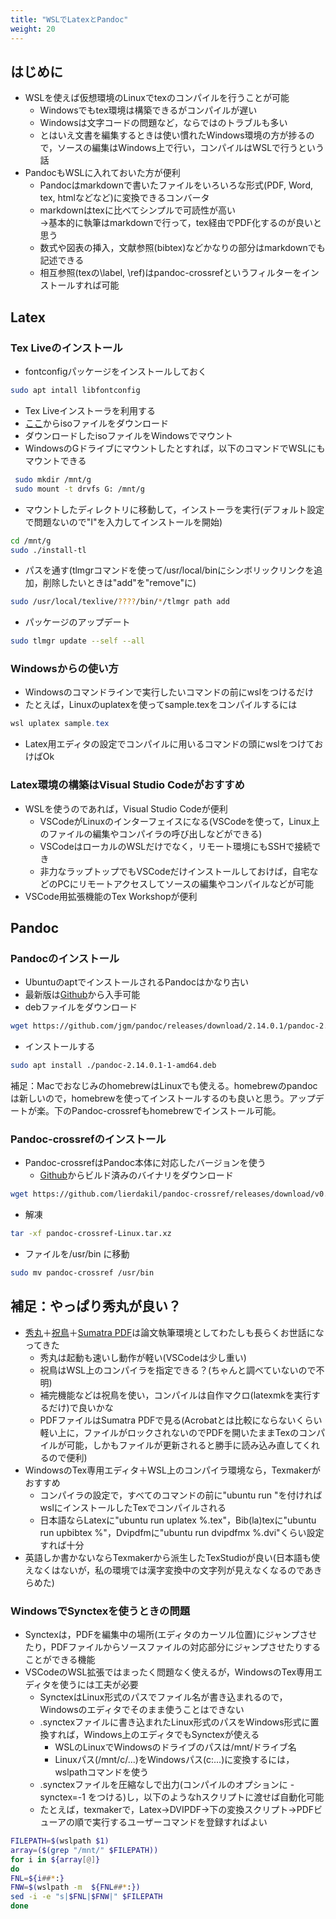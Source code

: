 ```yaml
---
title: "WSLでLatexとPandoc"
weight: 20
---
```


## はじめに

- WSLを使えば仮想環境のLinuxでtexのコンパイルを行うことが可能
  - Windowsでもtex環境は構築できるがコンパイルが遅い
  - Windowsは文字コードの問題など，ならではのトラブルも多い
  - とはいえ文書を編集するときは使い慣れたWindows環境の方が捗るので，ソースの編集はWindows上で行い，コンパイルはWSLで行うという話
- PandocもWSLに入れておいた方が便利
  - Pandocはmarkdownで書いたファイルをいろいろな形式(PDF, Word, tex, htmlなどなど)に変換できるコンバータ
  - markdownはtexに比べてシンプルで可読性が高い  
  →基本的に執筆はmarkdownで行って，tex経由でPDF化するのが良いと思う
  - 数式や図表の挿入，文献参照(bibtex)などかなりの部分はmarkdownでも記述できる
  - 相互参照(texの\label, \ref)はpandoc-crossrefというフィルターをインストールすれば可能

## Latex

### Tex Liveのインストール

- fontconfigパッケージをインストールしておく

```bash
sudo apt intall libfontconfig
```

- Tex Liveインストーラを利用する
- [ここ](https://ftp.yz.yamagata-u.ac.jp/pub/CTAN/systems/texlive/Images/)からisoファイルをダウンロード
- ダウンロードしたisoファイルをWindowsでマウント
- WindowsのGドライブにマウントしたとすれば，以下のコマンドでWSLにもマウントできる

```bash
 sudo mkdir /mnt/g
 sudo mount -t drvfs G: /mnt/g
```

- マウントしたディレクトリに移動して，インストーラを実行(デフォルト設定で問題ないので"I"を入力してインストールを開始)

```bash
cd /mnt/g
sudo ./install-tl
```

- パスを通す(tlmgrコマンドを使って/usr/local/binにシンボリックリンクを追加，削除したいときは"add"を"remove"に)

```bash
sudo /usr/local/texlive/????/bin/*/tlmgr path add
```

- パッケージのアップデート

```bash
sudo tlmgr update --self --all
```

### Windowsからの使い方

- Windowsのコマンドラインで実行したいコマンドの前にwslをつけるだけ
- たとえば，Linuxのuplatexを使ってsample.texをコンパイルするには

```powershell
wsl uplatex sample.tex
```

- Latex用エディタの設定でコンパイルに用いるコマンドの頭にwslをつけておけばOk

### Latex環境の構築はVisual Studio Codeがおすすめ

- WSLを使うのであれば，Visual Studio Codeが便利
  - VSCodeがLinuxのインターフェイスになる(VSCodeを使って，Linux上のファイルの編集やコンパイラの呼び出しなどができる)
  - VSCodeはローカルのWSLだけでなく，リモート環境にもSSHで接続でき
  - 非力なラップトップでもVSCodeだけインストールしておけば，自宅などのPCにリモートアクセスしてソースの編集やコンパイルなどが可能
- VSCode用拡張機能のTex Workshopが便利

## Pandoc

### Pandocのインストール

- UbuntuのaptでインストールされるPandocはかなり古い
- 最新版は[Github](https://github.com/jgm/pandoc/releases/)から入手可能
- debファイルをダウンロード

```bash
wget https://github.com/jgm/pandoc/releases/download/2.14.0.1/pandoc-2.14.0.1-1-amd64.deb
```

- インストールする

```bash
sudo apt install ./pandoc-2.14.0.1-1-amd64.deb
```

補足：MacでおなじみのhomebrewはLinuxでも使える。homebrewのpandocは新しいので，homebrewを使ってインストールするのも良いと思う。アップデートが楽。下のPandoc-crossrefもhomebrewでインストール可能。

### Pandoc-crossrefのインストール

- Pandoc-crossrefはPandoc本体に対応したバージョンを使う
  - [Github](https://github.com/lierdakil/pandoc-crossref/releases/)からビルド済みのバイナリをダウンロード

```bash
wget https://github.com/lierdakil/pandoc-crossref/releases/download/v0.3.11.0a/pandoc-crossref-Linux.tar.xz
```

- 解凍

```bash
tar -xf pandoc-crossref-Linux.tar.xz
```

- ファイルを/usr/bin に移動

```bash
sudo mv pandoc-crossref /usr/bin
```

## 補足：やっぱり秀丸が良い？

- [秀丸](https://hide.maruo.co.jp/software/hidemaru.html)＋[祝鳥](https://www.ms.u-tokyo.ac.jp/~abenori/soft/fortex.html)＋[Sumatra PDF](https://www.sumatrapdfreader.org/free-pdf-reader)は論文執筆環境としてわたしも長らくお世話になってきた
  - 秀丸は起動も速いし動作が軽い(VSCodeは少し重い)
  - 祝鳥はWSL上のコンパイラを指定できる？(ちゃんと調べていないので不明)
  - 補完機能などは祝鳥を使い，コンパイルは自作マクロ(latexmkを実行するだけ)で良いかな  
  - PDFファイルはSumatra PDFで見る(Acrobatとは比較にならないくらい軽い上に，ファイルがロックされないのでPDFを開いたままTexのコンパイルが可能，しかもファイルが更新されると勝手に読み込み直してくれるので便利)
- WindowsのTex専用エディタ＋WSL上のコンパイラ環境なら，Texmakerがおすすめ
  - コンパイラの設定で，すべてのコマンドの前に"ubuntu run "を付ければwslにインストールしたTexでコンパイルされる
  - 日本語ならLatexに"ubuntu run uplatex \%.tex"，Bib(la)texに"ubuntu run upbibtex \%"，Dvipdfmに"ubuntu run dvipdfmx \%.dvi"くらい設定すれば十分
- 英語しか書かないならTexmakerから派生したTexStudioが良い(日本語も使えなくはないが，私の環境では漢字変換中の文字列が見えなくなるのであきらめた)

### WindowsでSynctexを使うときの問題

- Synctexは，PDFを編集中の場所(エディタのカーソル位置)にジャンプさせたり，PDFファイルからソースファイルの対応部分にジャンプさせたりすることができる機能
- VSCodeのWSL拡張ではまったく問題なく使えるが，WindowsのTex専用エディタを使うには工夫が必要
  - SynctexはLinux形式のパスでファイル名が書き込まれるので，Windowsのエディタでそのまま使うことはできない
  - .synctexファイルに書き込まれたLinux形式のパスをWindows形式に置換すれば，Windows上のエディタでもSynctexが使える
    - WSLのLinuxでWindowsのドライブのパスは/mnt/ドライブ名
    - Linuxパス(/mnt/c/...)をWindowsパス(c:\...)に変換するには，wslpathコマンドを使う
  - .synctexファイルを圧縮なしで出力(コンパイルのオプションに -synctex=-1 をつける)し，以下のようなhスクリプトに渡せば自動化可能
  - たとえば，texmakerで，Latex→DVIPDF→下の変換スクリプト→PDFビューアの順で実行するユーザーコマンドを登録すればよい

```sh
FILEPATH=$(wslpath $1) 
array=($(grep "/mnt/" $FILEPATH)) 
for i in ${array[@]}
do
FNL=${i##*:}
FNW=$(wslpath -m  ${FNL##*:})
sed -i -e "s|$FNL|$FNW|" $FILEPATH
done
```

